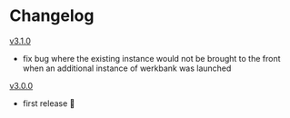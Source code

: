 # Changelog

[v3.1.0](https://github.com/sedlatschek/werkbank3/releases/tag/v3.1.0.0)
- fix bug where the existing instance would not be brought to the front when an additional instance of werkbank was launched

[v3.0.0](https://github.com/sedlatschek/werkbank3/releases/tag/v3.0.0.0)
- first release 🎉